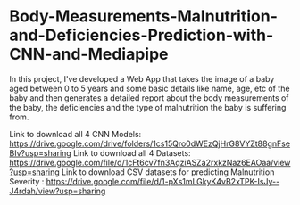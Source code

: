 # Body-Measurements-Malnutrition-and-Deficiencies-Prediction-with-CNN-and-Mediapipe
In this project, I've developed a Web App that takes the image of a baby aged between 0 to 5 years and some basic details like name, age, etc of the baby and then generates a detailed report about the body measurements of the baby, the deficiencies and the type of malnutrition the baby is suffering from.

Link to download all 4 CNN Models: https://drive.google.com/drive/folders/1cs15Qro0dWEzQjHrG8VYZt88gnFseBIv?usp=sharing
Link to download all 4 Datasets: https://drive.google.com/file/d/1cFt6cv7fn3AqziASZa2rxkzNaz6EAOaa/view?usp=sharing
Link to download CSV datasets for predicting Malnutrition Severity : https://drive.google.com/file/d/1-pXs1mLGkyK4vB2xTPK-IsJy--J4rdah/view?usp=sharing
